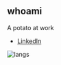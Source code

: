 ## whoami

A potato at work

- [LinkedIn](https://www.linkedin.com/in/tanweixin04/)

![langs](https://github-readme-stats.vercel.app/api/top-langs/?username=xerri04&layout=compact&show_icons=true&theme=tokyonight)
